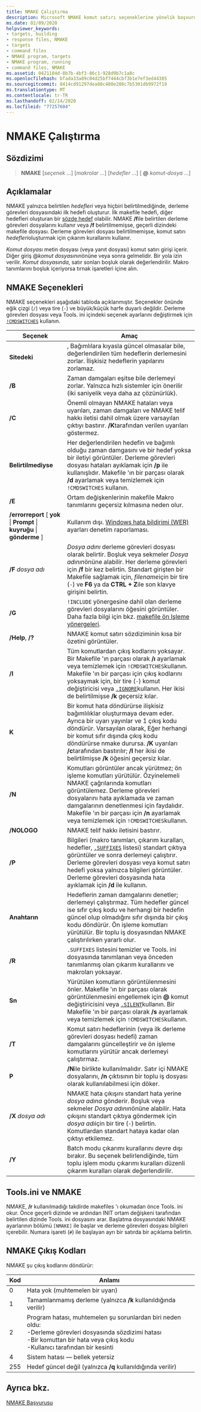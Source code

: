 ```yaml
---
title: NMAKE Çalıştırma
description: Microsoft NMAKE komut satırı seçeneklerine yönelik başvuru kılavuzu.
ms.date: 02/09/2020
helpviewer_keywords:
- targets, building
- response files, NMAKE
- targets
- command files
- NMAKE program, targets
- NMAKE program, running
- command files, NMAKE
ms.assetid: 0421104d-8b7b-4bf3-86c1-928d9b7c1a8c
ms.openlocfilehash: bfada33a89c04d25bf7444cbf3b1e7ef3ed44385
ms.sourcegitcommit: 8414cd91297dea88c480e208c7b5301db9972f19
ms.translationtype: MT
ms.contentlocale: tr-TR
ms.lasthandoff: 02/14/2020
ms.locfileid: "77257604"
---
```

# <a name="running-nmake"></a>NMAKE Çalıştırma

## <a name="syntax"></a>Sözdizimi

> **NMAKE** [*seçenek* ...] [*makrolar* ...] [*hedefler* ...] [ **\@** _komut-dosya_ ...]

## <a name="remarks"></a>Açıklamalar

NMAKE yalnızca belirtilen *hedefleri* veya hiçbiri belirtilmediğinde, derleme görevleri dosyasındaki ilk hedefi oluşturur. İlk makefile hedefi, diğer hedefleri oluşturan bir [sözde hedef](description-blocks.md#pseudotargets) olabilir. NMAKE **/f**ile belirtilen derleme görevleri dosyalarını kullanır veya **/f** belirtilmemişse, geçerli dizindeki makefile dosyası. Derleme görevleri dosyası belirtilmemişse, komut satırı *hedefleri*oluşturmak için çıkarım kurallarını kullanır.

*Komut dosyası* metin dosyası (veya yanıt dosyası) komut satırı girişi içerir. Diğer giriş \@*komut dosyasının*önüne veya sonra gelmelidir. Bir yola izin verilir. *Komut dosyasında*, satır sonları boşluk olarak değerlendirilir. Makro tanımlarını boşluk içeriyorsa tırnak işaretleri içine alın.

## <a name="nmake-options"></a>NMAKE Seçenekleri

NMAKE seçenekleri aşağıdaki tabloda açıklanmıştır. Seçenekler önünde eğik çizgi (`/`) veya tire (`-`) ve büyük/küçük harfe duyarlı değildir. Derleme görevleri dosyası veya Tools. ini içindeki seçenek ayarlarını değiştirmek için [`!CMDSWITCHES`](makefile-preprocessing-directives.md) kullanın.

| Seçenek | Amaç |
| ------------ | ------------- |
| **Sitedeki** | , Bağımlılara kıyasla güncel olmasalar bile, değerlendirilen tüm hedeflerin derlemesini zorlar. İlişkisiz hedeflerin yapılarını zorlamaz. |
| **/B** | Zaman damgaları eşitse bile derlemeyi zorlar. Yalnızca hızlı sistemler için önerilir (iki saniyelik veya daha az çözünürlük). |
| **/C** | Önemli olmayan NMAKE hataları veya uyarıları, zaman damgaları ve NMAKE telif hakkı iletisi dahil olmak üzere varsayılan çıktıyı bastırır. **/K**tarafından verilen uyarıları göstermez. |
| **Belirtilmediyse** | Her değerlendirilen hedefin ve bağımlı olduğu zaman damgasını ve bir hedef yoksa bir iletiyi görüntüler. Derleme görevleri dosyası hataları ayıklamak için **/p** ile kullanışlıdır. Makefile 'ın bir parçası olarak **/d** ayarlamak veya temizlemek için `!CMDSWITCHES` kullanın. |
| **/E** | Ortam değişkenlerinin makefile Makro tanımlarını geçersiz kılmasına neden olur. |
| **/errorreport** [ **yok** &#124; **Prompt** &#124; **kuyruğu** &#124; **gönderme** ] | Kullanım dışı. [Windows hata bildirimi (WER)](/windows/win32/wer/windows-error-reporting) ayarları denetim raporlaması. |
| **/F** *dosya adı* | *Dosya adını* derleme görevleri dosyası olarak belirtir. Boşluk veya sekmeler *Dosya adının*önüne alabilir. Her derleme görevleri için **/f** bir kez belirtin. Standart girişten bir Makefile sağlamak için, *filename*için bir tire (`-`) ve **F6** ya da **CTRL + Z**ile son klavye girişini belirtin. |
| **/G** | `!INCLUDE` yönergesine dahil olan derleme görevleri dosyalarını öğesini görüntüler. Daha fazla bilgi için bkz. [makefile ön Işleme yönergeleri](makefile-preprocessing-directives.md). |
| **/Help**, **/?** | NMAKE komut satırı sözdiziminin kısa bir özetini görüntüler. |
| **/I** | Tüm komutlardan çıkış kodlarını yoksayar. Bir Makefile 'ın parçası olarak **/ı** ayarlamak veya temizlemek için `!CMDSWITCHES`kullanın. Makefile 'ın bir parçası için çıkış kodlarını yoksaymak için, bir tire (`-`) komut değiştiricisi veya [`.IGNORE`](dot-directives.md)kullanın. Her ikisi de belirtilmişse **/k** geçersiz kılar. |
| **K** | Bir komut hata döndürürse ilişkisiz bağımlılıklar oluşturmaya devam eder. Ayrıca bir uyarı yayınlar ve 1 çıkış kodu döndürür. Varsayılan olarak, Eğer herhangi bir komut sıfır dışında çıkış kodu döndürürse nmake durursa. **/K** uyarıları **/c**tarafından bastırılır; **/I** her ikisi de belirtilmişse **/k** öğesini geçersiz kılar. |
| **/N** | Komutları görüntüler ancak yürütmez; ön işleme komutları yürütülür. Özyinelemeli NMAKE çağrılarında komutları görüntülemez. Derleme görevleri dosyalarını hata ayıklamada ve zaman damgalarının denetlenmesi için faydalıdır. Makefile 'ın bir parçası için **/n** ayarlamak veya temizlemek için `!CMDSWITCHES`kullanın. |
| **/NOLOGO** | NMAKE telif hakkı iletisini bastırır. |
| **/P** | Bilgileri (makro tanımları, çıkarım kuralları, hedefler, [`.SUFFIXES`](dot-directives.md) listesi) standart çıktıya görüntüler ve sonra derlemeyi çalıştırır. Derleme görevleri dosyası veya komut satırı hedefi yoksa yalnızca bilgileri görüntüler. Derleme görevleri dosyasında hata ayıklamak için **/d** ile kullanın. |
| **Anahtarın** | Hedeflerin zaman damgalarını denetler; derlemeyi çalıştırmaz. Tüm hedefler güncel ise sıfır çıkış kodu ve herhangi bir hedefin güncel olup olmadığını sıfır dışında bir çıkış kodu döndürür. Ön işleme komutları yürütülür. Bir toplu iş dosyasından NMAKE çalıştırılırken yararlı olur. |
| **/R** | `.SUFFIXES` listesini temizler ve Tools. ini dosyasında tanımlanan veya önceden tanımlanmış olan çıkarım kurallarını ve makroları yoksayar. |
| **Sn** | Yürütülen komutların görüntülenmesini önler. Makefile 'ın bir parçası olarak görüntülenmesini engellemek için **\@** komut değiştiricisini veya [`.SILENT`](dot-directives.md)kullanın. Bir Makefile 'ın bir parçası olarak **/s** ayarlamak veya temizlemek için `!CMDSWITCHES`kullanın. |
| **/T** | Komut satırı hedeflerinin (veya ilk derleme görevleri dosyası hedefi) zaman damgalarını güncelleştirir ve ön işleme komutlarını yürütür ancak derlemeyi çalıştırmaz. |
| **P** | **/N**ile birlikte kullanılmalıdır. Satır içi NMAKE dosyalarını, **/n** çıktısının bir toplu iş dosyası olarak kullanılabilmesi için döker. |
| **/X** *dosya adı* | NMAKE hata çıkışını standart hata yerine *dosya adına* gönderir. Boşluk veya sekmeler *Dosya adının*önüne alabilir. Hata çıkışını standart çıktıya göndermek için *dosya adı*için bir tire (`-`) belirtin. Komutlardan standart hataya kadar olan çıktıyı etkilemez. |
| **/Y** | Batch modu çıkarımı kurallarını devre dışı bırakır. Bu seçenek belirlendiğinde, tüm toplu işlem modu çıkarımı kuralları düzenli çıkarım kuralları olarak değerlendirilir. |

## <a name="toolsini-and-nmake"></a>Tools.ini ve NMAKE

NMAKE, **/r** kullanılmadığı takdirde makefiles 'ı okumadan önce Tools. ini okur. Önce geçerli dizinde ve ardından INIT ortam değişkeni tarafından belirtilen dizinde Tools. ini dosyasını arar. Başlatma dosyasındaki NMAKE ayarlarının bölümü `[NMAKE]` ile başlar ve derleme görevleri dosyası bilgileri içerebilir. Numara işareti (`#`) ile başlayan ayrı bir satırda bir açıklama belirtin.

## <a name="exit-codes-from-nmake"></a>NMAKE Çıkış Kodları

NMAKE şu çıkış kodlarını döndürür:

| Kod | Anlamı |
| ---------- | ------------- |
| 0 | Hata yok (muhtemelen bir uyarı) |
| 1 | Tamamlanmamış derleme (yalnızca **/k** kullanıldığında verilir) |
| 2 | Program hatası, muhtemelen şu sorunlardan biri neden oldu:<br /> -Derleme görevleri dosyasında sözdizimi hatası<br /> -Bir komuttan bir hata veya çıkış kodu<br /> -Kullanıcı tarafından bir kesinti |
| 4 | Sistem hatası — bellek yetersiz |
| 255 | Hedef güncel değil (yalnızca **/q** kullanıldığında verilir) |

## <a name="see-also"></a>Ayrıca bkz.

[NMAKE Başvurusu](nmake-reference.md)
